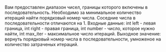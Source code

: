 Вам предоставлен диапазон чисел, границы которого включены в последовательность. Необходимо за минимальное количество итераций найти порядковый номер числа. Соседние числа в последовательности отличаются на 1.
Входные данные: int left - левая граница, int right - правая граница, int number - число, которое нужно найти, int max_iter - максимальное число итераций.
Выходное значение: вернуть порядковый номер числа в последовательности, умноженое на количество затраченых итераций.